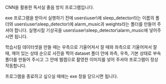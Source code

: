 CNN을 활용한 독서실 졸음 방지 프로그램입니다.

exe 프로그램을 받아서 실행하기 전에 users\user\에 sleep_detector라는 이름의 폴더와 users\user\sleep_detector\에 alarm_music과 weights라는 폴더를 만들어 주셔야 합니다. 실행시킬 기상곡을 users\user\sleep_detector\alarm_music에 넣어주시면 됩니다.

학습시킬 데이터셋을 만들 때는  우측으로 기울어져서 잘 때와 좌측으로 기울어져서 잘 때, 깨어 있는 상태 순으로 사진을 찍어 dataset 폴더 안에 좌측, 우측, 기본 상태로 부속 폴더를 만들어 주시고 그 안에 웹캠으로 촬영한 이미지를 넣어 주셔야 프로그램이 정상 작동합니다.

프로그램을 종료하고 싶으실 때에는 exe 창을 닫으시면 됩니다.
